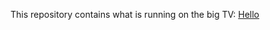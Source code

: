 This repository contains what is running on the big TV: [Hello][1]

[1]: https://github.com/dimsumlabs/dsl-meta/wiki/Hello
